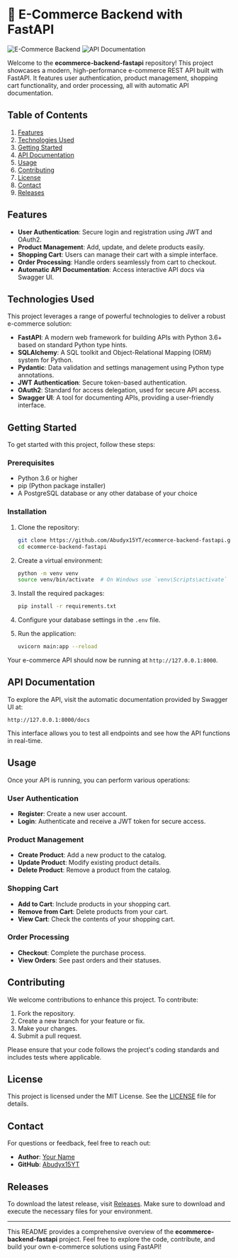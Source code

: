 # 🛒 E-Commerce Backend with FastAPI

![E-Commerce Backend](https://img.shields.io/badge/ecommerce--backend--fastapi-v1.0-blue.svg)
![API Documentation](https://img.shields.io/badge/api%20documentation-OpenAPI%20%2F%20Swagger-orange.svg)

Welcome to the **ecommerce-backend-fastapi** repository! This project showcases a modern, high-performance e-commerce REST API built with FastAPI. It features user authentication, product management, shopping cart functionality, and order processing, all with automatic API documentation.

## Table of Contents

1. [Features](#features)
2. [Technologies Used](#technologies-used)
3. [Getting Started](#getting-started)
4. [API Documentation](#api-documentation)
5. [Usage](#usage)
6. [Contributing](#contributing)
7. [License](#license)
8. [Contact](#contact)
9. [Releases](#releases)

## Features

- **User Authentication**: Secure login and registration using JWT and OAuth2.
- **Product Management**: Add, update, and delete products easily.
- **Shopping Cart**: Users can manage their cart with a simple interface.
- **Order Processing**: Handle orders seamlessly from cart to checkout.
- **Automatic API Documentation**: Access interactive API docs via Swagger UI.

## Technologies Used

This project leverages a range of powerful technologies to deliver a robust e-commerce solution:

- **FastAPI**: A modern web framework for building APIs with Python 3.6+ based on standard Python type hints.
- **SQLAlchemy**: A SQL toolkit and Object-Relational Mapping (ORM) system for Python.
- **Pydantic**: Data validation and settings management using Python type annotations.
- **JWT Authentication**: Secure token-based authentication.
- **OAuth2**: Standard for access delegation, used for secure API access.
- **Swagger UI**: A tool for documenting APIs, providing a user-friendly interface.

## Getting Started

To get started with this project, follow these steps:

### Prerequisites

- Python 3.6 or higher
- pip (Python package installer)
- A PostgreSQL database or any other database of your choice

### Installation

1. Clone the repository:

   ```bash
   git clone https://github.com/Abudyx15YT/ecommerce-backend-fastapi.git
   cd ecommerce-backend-fastapi
   ```

2. Create a virtual environment:

   ```bash
   python -m venv venv
   source venv/bin/activate  # On Windows use `venv\Scripts\activate`
   ```

3. Install the required packages:

   ```bash
   pip install -r requirements.txt
   ```

4. Configure your database settings in the `.env` file.

5. Run the application:

   ```bash
   uvicorn main:app --reload
   ```

Your e-commerce API should now be running at `http://127.0.0.1:8000`.

## API Documentation

To explore the API, visit the automatic documentation provided by Swagger UI at:

```
http://127.0.0.1:8000/docs
```

This interface allows you to test all endpoints and see how the API functions in real-time.

## Usage

Once your API is running, you can perform various operations:

### User Authentication

- **Register**: Create a new user account.
- **Login**: Authenticate and receive a JWT token for secure access.

### Product Management

- **Create Product**: Add a new product to the catalog.
- **Update Product**: Modify existing product details.
- **Delete Product**: Remove a product from the catalog.

### Shopping Cart

- **Add to Cart**: Include products in your shopping cart.
- **Remove from Cart**: Delete products from your cart.
- **View Cart**: Check the contents of your shopping cart.

### Order Processing

- **Checkout**: Complete the purchase process.
- **View Orders**: See past orders and their statuses.

## Contributing

We welcome contributions to enhance this project. To contribute:

1. Fork the repository.
2. Create a new branch for your feature or fix.
3. Make your changes.
4. Submit a pull request.

Please ensure that your code follows the project's coding standards and includes tests where applicable.

## License

This project is licensed under the MIT License. See the [LICENSE](LICENSE) file for details.

## Contact

For questions or feedback, feel free to reach out:

- **Author**: [Your Name](mailto:your.email@example.com)
- **GitHub**: [Abudyx15YT](https://github.com/Abudyx15YT)

## Releases

To download the latest release, visit [Releases](https://github.com/Abudyx15YT/ecommerce-backend-fastapi/releases). Make sure to download and execute the necessary files for your environment.

---

This README provides a comprehensive overview of the **ecommerce-backend-fastapi** project. Feel free to explore the code, contribute, and build your own e-commerce solutions using FastAPI!